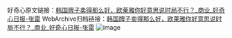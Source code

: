 好奇心原文链接：[韩国牌子卖得那么好，欧莱雅你好意思说时局不行？_商业_好奇心日报-张雷](https://www.qdaily.com/articles/3393.html)
WebArchive归档链接：[韩国牌子卖得那么好，欧莱雅你好意思说时局不行？_商业_好奇心日报-张雷](http://web.archive.org/web/20190623152124/https://www.qdaily.com/articles/3393.html)
![image](http://ww3.sinaimg.cn/large/007d5XDply1g3vand6pjjj30u02xnhdt)
